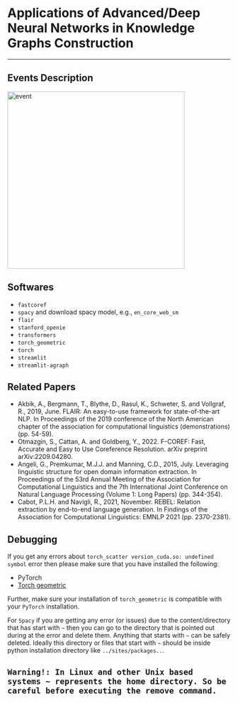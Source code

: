 # Applications of Advanced/Deep Neural Networks in Knowledge Graphs Construction
***

## Events Description

<img src="https://user-images.githubusercontent.com/52251022/230404834-1c77fc86-cf5c-4bda-9f2e-d0f29fc10051.jpg" alt="event" width="400px"/>

## Softwares
- `fastcoref`
- `spacy` and download spacy model, e.g., `en_core_web_sm`
- `flair` 
- `stanford_openie` 
- `transformers` 
- `torch_geometric` 
- `torch`
- `streamlit`
- `streamlit-agraph`

## Related Papers
- Akbik, A., Bergmann, T., Blythe, D., Rasul, K., Schweter, S. and Vollgraf, R., 2019, June. FLAIR: An easy-to-use framework for state-of-the-art NLP. In Proceedings of the 2019 conference of the North American chapter of the association for computational linguistics (demonstrations) (pp. 54-59).
- Otmazgin, S., Cattan, A. and Goldberg, Y., 2022. F-COREF: Fast, Accurate and Easy to Use Coreference Resolution. arXiv preprint arXiv:2209.04280.
- Angeli, G., Premkumar, M.J.J. and Manning, C.D., 2015, July. Leveraging linguistic structure for open domain information extraction. In Proceedings of the 53rd Annual Meeting of the Association for Computational Linguistics and the 7th International Joint Conference on Natural Language Processing (Volume 1: Long Papers) (pp. 344-354).
- Cabot, P.L.H. and Navigli, R., 2021, November. REBEL: Relation extraction by end-to-end language generation. In Findings of the Association for Computational Linguistics: EMNLP 2021 (pp. 2370-2381).
## Debugging
If you get any errors about `torch_scatter version_cuda.so: undefined symbol` error then please make sure that you have installed the following:
- PyTorch
- [Torch geometric](https://pytorch-geometric.readthedocs.io/en/latest/notes/installation.html)

Further, make sure your installation of `torch_geometric` is compatible with your `PyTorch` installation.

For `Spacy` if you are getting any error (or issues) due to the content/directory that has start with `~` then you can go to the directory that is pointed out during at the error and delete them. Anything that starts with `~` can be safely deleted. Ideally this directory or files that start with `~` should be inside python installation directory like `../sites/packages..`.


## `Warning!: In Linux and other Unix based systems ~ represents the home directory. So be careful before executing the remove command.`


